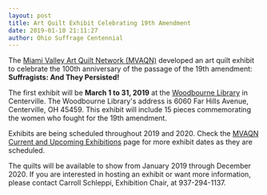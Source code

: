 ```yaml
---
layout: post
title: Art Quilt Exhibit Celebrating 19th Amendment
date: 2019-01-10 21:11:27
author: Ohio Suffrage Centennial
---
```


The <a href="https://www.mvaqn.com" target="_blank">Miami Valley Art Quilt Network (MVAQN)</a> developed an art quilt exhibit to celebrate the 100th anniversary of the passage of the 19th amendment: **Suffragists: And They Persisted!**

The first exhibit will be **March 1 to 31, 2019** at the <a href="https://www.wclibrary.info/" target="_blank">Woodbourne Library</a> in Centerville. The Woodbourne Library's address is 6060 Far Hills Avenue, Centerville, OH 45459. This exhibit will include 15 pieces commemorating the women who fought for the 19th amendment.

Exhibits are being scheduled throughout 2019 and 2020. Check the <a href="http://mvaqn.com/exhibitions/" target="_blank">MVAQN Current and Upcoming Exhibitions</a> page for more exhibit dates as they are scheduled.

The quilts will be available to show from January 2019 through December 2020. If you are interested in hosting an exhibit or want more information, please contact Carroll Schleppi, Exhibition Chair, at 937-294-1137.

